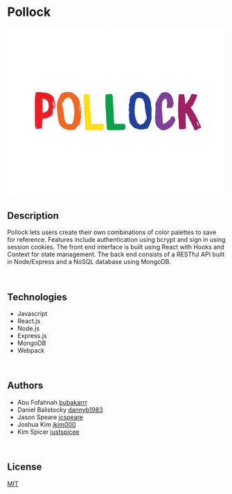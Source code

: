 # Pollock

<div align="center">
  <img src="./src/client/assts/pollock1.png" width="700px" marginTop="45px" />
</div>

## Description

Pollock lets users create their own combinations of color palettes to save for reference. Features include authentication using bcrypt and sign in using session cookies. The front end interface is built using React with Hooks and Context for state management. The back end consists of a RESTful API built in Node/Express and a NoSQL database using MongoDB.

<br>

## Technologies

* Javascript
* React.js
* Node.js
* Express.js
* MongoDB
* Webpack

<br>

## Authors

* Abu Fofahnah [bubakarrr](https://github.com/bubakarrr)
* Daniel Balistocky [dannyb1983](https://github.com/dannyb1983)
* Jason Speare [jcspeare](https://github.com/jcspeare)
* Joshua Kim [jkim000](https://github.com/jkim000)
* Kim Spicer [justspicee](https://github.com/justspicee)

<br>

## License

[MIT](https://opensource.org/licenses/mit-license.php)

<br>
